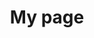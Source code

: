 ---
title: My page
type: landing

sections:
  - block: markdown
    content:
      title: '**클라우드 컴퓨팅**'
      subtitle: ''
      text: |
        <div style="text-align: center; margin: 20px 0;">
          <img src="public&private-cloud.png" alt="Cloud Computing Architecture" style="width: 100%; max-width: 1000px; height: auto;">
        </div>

        ## 소개
        클라우드 컴퓨팅은 인터넷을 통해 컴퓨팅 리소스를 제공하는 기술로, 기업과 개인에게 유연하고 확장 가능한 IT 인프라를 제공합니다.

        - **클라우드 컴퓨팅**: 네트워크를 통해 컴퓨팅 리소스를 서비스로 제공
        - **분산 컴퓨팅**: 여러 컴퓨터에 작업을 분산하여 처리하는 기술

        <br><br>

        ## 1. 핵심 개념
        1. **서비스 모델**
          - IaaS (Infrastructure as a Service)
          - PaaS (Platform as a Service)
          - SaaS (Software as a Service)

          <br>

        2. **배포 모델**
          - 퍼블릭 클라우드
          - 프라이빗 클라우드
          - 하이브리드 클라우드

        <br>

        3. **관련 기술**
          - 가상화
          - 컨테이너화
          - 마이크로서비스 아키텍처

        <br><br><br>

        ## 2. 기술 필요성
        1. **비용 효율성**
          - 초기 투자 비용 감소
          - 사용량 기반 과금 모델

          <br>

        2. **확장성**
          - 수요에 따른 자동 확장
          - 글로벌 인프라 활용

          <br>

        3. **유연성**
          - 다양한 서비스 선택
          - 신속한 리소스 프로비저닝

          <br>

        4. **혁신 가속화**
          - 최신 기술 접근성 향상
          - 빠른 서비스 출시

        <br><br><br>

        ## 3. 적용 분야
        - **기업 IT**: 기업 애플리케이션 호스팅, 데이터 분석
        - **스타트업**: 빠른 서비스 출시, 확장 가능한 인프라
        - **IoT**: 대규모 데이터 처리, 디바이스 관리
        - **AI/ML**: 대규모 컴퓨팅 리소스 제공, 모델 학습 및 추론
        - **미디어 스트리밍**: 콘텐츠 전송 네트워크, 실시간 스트리밍

        <br><br><br>

        ## 4. 퍼블릭 클라우드 점유율 현황
        <div style="text-align: center; margin: 20px 0;">
          <img src="public-cloud.png" alt="Public Cloud Computing Architecture" style="width: 100%; max-width: 1000px; height: auto;">
        </div>

        <br><br><br>

        ## 5. 주요 기술 동향
        1. **엣지 컴퓨팅**: 데이터 처리의 분산화
        2. **서버리스 컴퓨팅**: 인프라 관리 추상화
        3. **멀티 클라우드**: 여러 클라우드 서비스 통합 사용
        4. **AI/ML 통합**: 클라우드 기반 AI 서비스 제공

        <br><br><br>

        ## 6. 도전 과제
        - **보안 및 규정 준수**: 데이터 보안, 개인정보 보호
        - **벤더 종속성**: 특정 클라우드 제공업체 의존도
        - **복잡성 관리**: 분산 시스템의 효율적 운영
        - **비용 최적화**: 클라우드 리소스 사용 효율화

        <br><br><br>

        ## 7. 학습 리소스
        1. **기술 문서**
          - AWS, Azure, GCP 공식 문서
          - NIST 클라우드 컴퓨팅 표준

        2. **컨퍼런스 및 워크샵**
          - AWS re:Invent
          - Google Cloud Next

        3. **오픈소스 프로젝트**
          - Kubernetes
          - OpenStack

        <br><br><br>

        ## 8. 미래 전망
        - 엣지-클라우드 통합 아키텍처 발전
        - 양자 컴퓨팅과 클라우드의 융합
        - 지속 가능한 그린 클라우드 기술 발전

        <br><br><br>

        "클라우드 컴퓨팅은 현대 IT 인프라의 근간이 되었습니다. 이는 기업의 디지털 혁신을 가속화하고, 새로운 비즈니스 모델을 가능케 하는 핵심 기술입니다. 클라우드에 대한 깊이 있는 이해는 미래 IT 산업의 발전 방향을 예측하고 선도하는 데 필수적입니다."
---